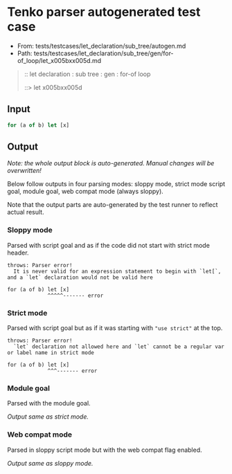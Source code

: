 # Tenko parser autogenerated test case

- From: tests/testcases/let_declaration/sub_tree/autogen.md
- Path: tests/testcases/let_declaration/sub_tree/gen/for-of_loop/let_x005bxx005d.md

> :: let declaration : sub tree : gen : for-of loop
>
> ::> let x005bxx005d

## Input


`````js
for (a of b) let [x]
`````

## Output

_Note: the whole output block is auto-generated. Manual changes will be overwritten!_

Below follow outputs in four parsing modes: sloppy mode, strict mode script goal, module goal, web compat mode (always sloppy).

Note that the output parts are auto-generated by the test runner to reflect actual result.

### Sloppy mode

Parsed with script goal and as if the code did not start with strict mode header.

`````
throws: Parser error!
  It is never valid for an expression statement to begin with `let[`, and a `let` declaration would not be valid here

for (a of b) let [x]
             ^^^^^------- error
`````

### Strict mode

Parsed with script goal but as if it was starting with `"use strict"` at the top.

`````
throws: Parser error!
  `let` declaration not allowed here and `let` cannot be a regular var or label name in strict mode

for (a of b) let [x]
             ^^^------- error
`````


### Module goal

Parsed with the module goal.

_Output same as strict mode._

### Web compat mode

Parsed in sloppy script mode but with the web compat flag enabled.

_Output same as sloppy mode._
